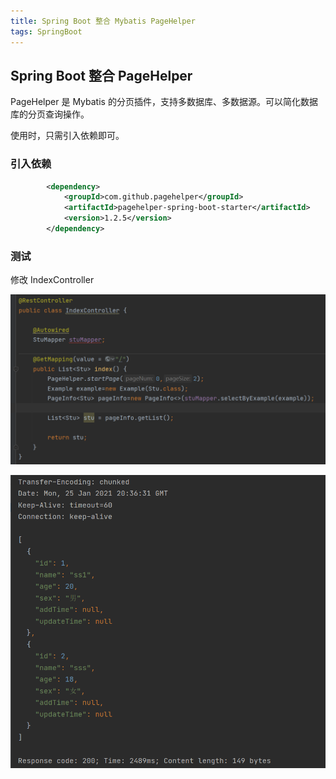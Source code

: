```yaml
---
title: Spring Boot 整合 Mybatis PageHelper 
tags: SpringBoot
---
```


## Spring Boot 整合 PageHelper

PageHelper 是 Mybatis 的分页插件，支持多数据库、多数据源。可以简化数据库的分页查询操作。

使用时，只需引入依赖即可。



### 引入依赖

```xml
        <dependency>
            <groupId>com.github.pagehelper</groupId>
            <artifactId>pagehelper-spring-boot-starter</artifactId>
            <version>1.2.5</version>
        </dependency>
```



### 测试

修改 IndexController

![image-20210126043834668](https://raw.githubusercontent.com/spviancc/spviancc.github.io/master/assets/image-20210126043834668.png)

![image-20210126043912132](https://raw.githubusercontent.com/spviancc/spviancc.github.io/master/assets/image-20210126043912132.png)